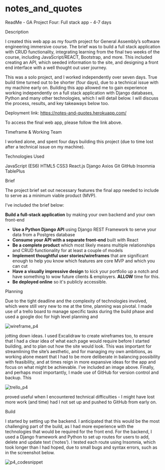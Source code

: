 # notes_and_quotes 

ReadMe - GA Project Four: Full stack app - 4-7 days

Description

I created this web app as my fourth project for General Assembly’s software engineering immersive course. The brief was to build a full stack application with CRUD functionality, integrating learning from the final two weeks of the course, including JavaScript/REACT, Bootstrap, and more. This included creating an API, which seeded information to the site, and designing a front end interface with a well thought out user journey.

This was a solo project, and I worked independently over seven days. True build time turned out to be shorter (four days), due to a technical issue with my machine early on. Building this app allowed me to gain experience working independently on a full stack application with Django databases, Python and many other technologies, which I will detail below. I will discuss the process, results, and key takeaways below too.

Deployment link: https://notes-and-quotes.herokuapp.com/ 

To access the final web app, please follow the link above. 

Timeframe & Working Team

I worked alone, and spent four days building this project (due to time lost after a technical issue on my machine).

Technologies Used

JavaScript (ES6)
HTML5
CSS3
React.js
Django
Axios
Git
GitHub
Insomnia
TablePlus



Brief

The project brief set out necessary features the final app needed to include to serve as a minimum viable product (MVP).

I’ve included the brief below:

 **Build a full-stack application** by making your own backend and your own front-end
* **Use a Python Django API** using Django REST Framework to serve your data from a Postgres database
* **Consume your API with a separate front-end** built with React
* **Be a complete product** which most likely means multiple relationships and CRUD functionality for at least a couple of models
* **Implement thoughtful user stories/wireframes** that are significant enough to help you know which features are core MVP and which you can cut
* **Have a visually impressive design** to kick your portfolio up a notch and have something to wow future clients & employers. **ALLOW** time for this.
* **Be deployed online** so it's publicly accessible.
 

Planning

Due to the tight deadline and the complexity of technologies involved, which were still very new to me at the time, planning was pivotal. I made use of a trello board to manage specific tasks during the build phase and used a google doc for high level planning and 

![wireframe_p4](https://user-images.githubusercontent.com/113911812/212492946-21f3ce23-5c90-407d-bc54-19a73ca57b42.png)

jotting down ideas. I used Excalidraw to create wireframes too, to ensure that I had a clear idea of what each page would require before I started building, and to plan out how the site would look. This was important for streamlining the site’s aesthetic, and for managing my own ambitions, as working alone meant that I had to be more deliberate in balancing possibility with feasibility, and at times reign in more expansive ideas for the app and focus on what might be achievable. I’ve included an image above. Finally, and perhaps most importantly, I made use of GitHub for version control and backup. This 


![trello_p4](https://user-images.githubusercontent.com/113911812/212493359-389ab691-ede2-4022-922f-43978cb03a0d.png)

proved useful when I encountered technical difficulties - I might have lost more work (and time) had I not set up and pushed to GitHub from early on.


Build

I started by setting up the backend. I anticipated that this would be the most challenging part of the build, as I had more experience with the technologies that would be required for the front end. For the backend, I used a Django framework and Python to set up routes for users to add, delete and update text (‘notes’). I tested each route using Insomnia, which took longer than I had hoped, due to small bugs and syntax errors, such as in the screenshot below.

![p4_codesnippet](https://user-images.githubusercontent.com/113911812/212493411-d43d6030-504d-4b47-813e-fdaafe5c3b4a.png)









